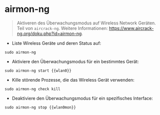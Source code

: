# airmon-ng

> Aktiveren des Überwachungsmodus auf Wireless Network Geräten.
> Teil von `aircrack-ng`.
> Weitere Informationen: <https://www.aircrack-ng.org/doku.php?id=airmon-ng>.

- Liste Wireless Geräte und deren Status auf:

`sudo airmon-ng`

- Aktiviere den Überwachungsmodus für ein bestimmtes Gerät:

`sudo airmon-ng start {{wlan0}}`

- Kille störende Prozesse, die das Wireless Gerät verwenden:

`sudo airmon-ng check kill`

- Deaktiviere den Überwachungsmodus für ein spezifisches Interface:

`sudo airmon-ng stop {{wlan0mon}}`
